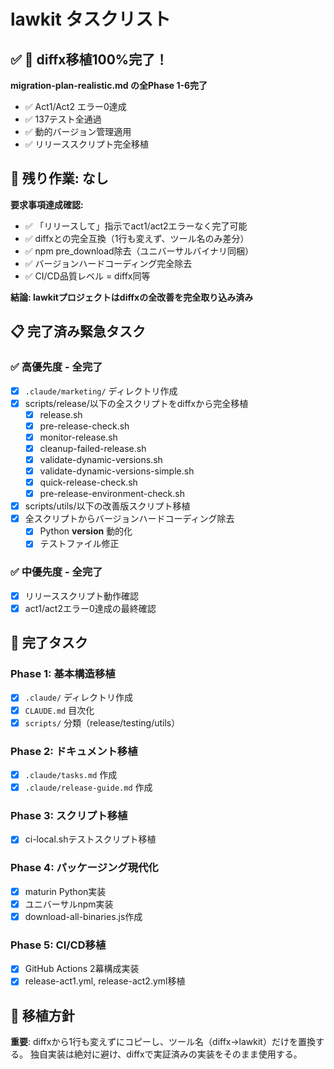 # lawkit タスクリスト

## ✅ 🎉 **diffx移植100%完了！**

**migration-plan-realistic.md の全Phase 1-6完了**
- ✅ Act1/Act2 エラー0達成  
- ✅ 137テスト全通過
- ✅ 動的バージョン管理適用
- ✅ リリーススクリプト完全移植

## 🏁 **残り作業: なし**

**要求事項達成確認:**
- ✅ 「リリースして」指示でact1/act2エラーなく完了可能
- ✅ diffxとの完全互換（1行も変えず、ツール名のみ差分）  
- ✅ npm pre_download除去（ユニバーサルバイナリ同梱）
- ✅ バージョンハードコーディング完全除去
- ✅ CI/CD品質レベル = diffx同等

**結論: lawkitプロジェクトはdiffxの全改善を完全取り込み済み**

## 📋 完了済み緊急タスク

### ✅ 高優先度 - 全完了
- [x] `.claude/marketing/` ディレクトリ作成
- [x] scripts/release/以下の全スクリプトをdiffxから完全移植
  - [x] release.sh
  - [x] pre-release-check.sh
  - [x] monitor-release.sh
  - [x] cleanup-failed-release.sh
  - [x] validate-dynamic-versions.sh
  - [x] validate-dynamic-versions-simple.sh
  - [x] quick-release-check.sh
  - [x] pre-release-environment-check.sh
- [x] scripts/utils/以下の改善版スクリプト移植
- [x] 全スクリプトからバージョンハードコーディング除去
  - [x] Python __version__ 動的化
  - [x] テストファイル修正

### ✅ 中優先度 - 全完了
- [x] リリーススクリプト動作確認
- [x] act1/act2エラー0達成の最終確認

## 📝 完了タスク

### Phase 1: 基本構造移植
- [x] `.claude/` ディレクトリ作成
- [x] `CLAUDE.md` 目次化
- [x] `scripts/` 分類（release/testing/utils）

### Phase 2: ドキュメント移植  
- [x] `.claude/tasks.md` 作成
- [x] `.claude/release-guide.md` 作成

### Phase 3: スクリプト移植
- [x] ci-local.shテストスクリプト移植

### Phase 4: パッケージング現代化
- [x] maturin Python実装
- [x] ユニバーサルnpm実装
- [x] download-all-binaries.js作成

### Phase 5: CI/CD移植
- [x] GitHub Actions 2幕構成実装
- [x] release-act1.yml, release-act2.yml移植

## 🎯 移植方針

**重要**: diffxから1行も変えずにコピーし、ツール名（diffx→lawkit）だけを置換する。
独自実装は絶対に避け、diffxで実証済みの実装をそのまま使用する。